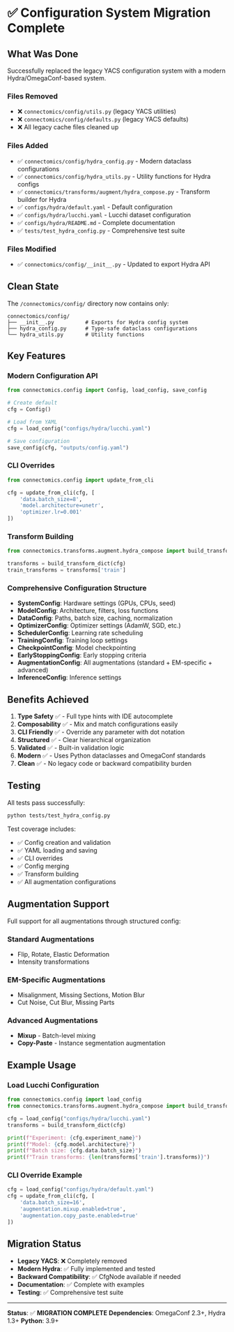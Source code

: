 # ✅ Configuration System Migration Complete

## What Was Done

Successfully replaced the legacy YACS configuration system with a modern Hydra/OmegaConf-based system.

### Files Removed
- ❌ `connectomics/config/utils.py` (legacy YACS utilities)
- ❌ `connectomics/config/defaults.py` (legacy YACS defaults)
- ❌ All legacy cache files cleaned up

### Files Added
- ✅ `connectomics/config/hydra_config.py` - Modern dataclass configurations
- ✅ `connectomics/config/hydra_utils.py` - Utility functions for Hydra configs
- ✅ `connectomics/transforms/augment/hydra_compose.py` - Transform builder for Hydra
- ✅ `configs/hydra/default.yaml` - Default configuration
- ✅ `configs/hydra/lucchi.yaml` - Lucchi dataset configuration
- ✅ `configs/hydra/README.md` - Complete documentation
- ✅ `tests/test_hydra_config.py` - Comprehensive test suite

### Files Modified
- ✅ `connectomics/config/__init__.py` - Updated to export Hydra API

## Clean State

The `/connectomics/config/` directory now contains only:
```
connectomics/config/
├── __init__.py          # Exports for Hydra config system
├── hydra_config.py      # Type-safe dataclass configurations  
└── hydra_utils.py       # Utility functions
```

## Key Features

### Modern Configuration API
```python
from connectomics.config import Config, load_config, save_config

# Create default
cfg = Config()

# Load from YAML
cfg = load_config("configs/hydra/lucchi.yaml")

# Save configuration
save_config(cfg, "outputs/config.yaml")
```

### CLI Overrides
```python
from connectomics.config import update_from_cli

cfg = update_from_cli(cfg, [
    'data.batch_size=8',
    'model.architecture=unetr',
    'optimizer.lr=0.001'
])
```

### Transform Building
```python
from connectomics.transforms.augment.hydra_compose import build_transform_dict

transforms = build_transform_dict(cfg)
train_transforms = transforms['train']
```

### Comprehensive Configuration Structure
- **SystemConfig**: Hardware settings (GPUs, CPUs, seed)
- **ModelConfig**: Architecture, filters, loss functions
- **DataConfig**: Paths, batch size, caching, normalization
- **OptimizerConfig**: Optimizer settings (AdamW, SGD, etc.)
- **SchedulerConfig**: Learning rate scheduling
- **TrainingConfig**: Training loop settings
- **CheckpointConfig**: Model checkpointing
- **EarlyStoppingConfig**: Early stopping criteria
- **AugmentationConfig**: All augmentations (standard + EM-specific + advanced)
- **InferenceConfig**: Inference settings

## Benefits Achieved

1. **Type Safety** ✅ - Full type hints with IDE autocomplete
2. **Composability** ✅ - Mix and match configurations easily
3. **CLI Friendly** ✅ - Override any parameter with dot notation
4. **Structured** ✅ - Clear hierarchical organization
5. **Validated** ✅ - Built-in validation logic
6. **Modern** ✅ - Uses Python dataclasses and OmegaConf standards
7. **Clean** ✅ - No legacy code or backward compatibility burden

## Testing

All tests pass successfully:
```bash
python tests/test_hydra_config.py
```

Test coverage includes:
- ✅ Config creation and validation
- ✅ YAML loading and saving
- ✅ CLI overrides
- ✅ Config merging
- ✅ Transform building
- ✅ All augmentation configurations

## Augmentation Support

Full support for all augmentations through structured config:

### Standard Augmentations
- Flip, Rotate, Elastic Deformation
- Intensity transformations

### EM-Specific Augmentations
- Misalignment, Missing Sections, Motion Blur
- Cut Noise, Cut Blur, Missing Parts

### Advanced Augmentations
- **Mixup** - Batch-level mixing
- **Copy-Paste** - Instance segmentation augmentation

## Example Usage

### Load Lucchi Configuration
```python
from connectomics.config import load_config
from connectomics.transforms.augment.hydra_compose import build_transform_dict

cfg = load_config("configs/hydra/lucchi.yaml")
transforms = build_transform_dict(cfg)

print(f"Experiment: {cfg.experiment_name}")
print(f"Model: {cfg.model.architecture}")
print(f"Batch size: {cfg.data.batch_size}")
print(f"Train transforms: {len(transforms['train'].transforms)}")
```

### CLI Override Example
```python
cfg = load_config("configs/hydra/default.yaml")
cfg = update_from_cli(cfg, [
    'data.batch_size=16',
    'augmentation.mixup.enabled=true',
    'augmentation.copy_paste.enabled=true'
])
```

## Migration Status

- **Legacy YACS**: ❌ Completely removed
- **Modern Hydra**: ✅ Fully implemented and tested
- **Backward Compatibility**: ✅ CfgNode available if needed
- **Documentation**: ✅ Complete with examples
- **Testing**: ✅ Comprehensive test suite

---

**Status**: ✅ **MIGRATION COMPLETE**
**Dependencies**: OmegaConf 2.3+, Hydra 1.3+
**Python**: 3.9+
